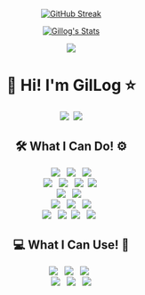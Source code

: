 <div align=center>
  
[![GitHub Streak](https://github-readme-streak-stats.herokuapp.com/?user=gil-log&theme=dark)](https://git.io/streak-stats)
  
[![Gillog's Stats](https://github-readme-stats.vercel.app/api?username=gil-log&show_icons=true&theme=dracula)](https://github.com/gil-log?tab=repositories)
  
  
  
<a href="https://opgc.me/#/users/gil-log" target="_blank"><img src="https://api.opgc.me/githubs/users/gil-log/tag/?theme=dracula" /></a>
  
<!-- &nbsp;[![Top Languages](https://github-readme-stats.vercel.app/api/top-langs/?username=gil-log&layout=compact&theme=dracula)](https://github.com/gil-log?tab=repositories) -->

# 🚀 Hi! I'm GilLog ⭐

<a href="https://velog.io/@gillog"><img src="https://img.shields.io/badge/Blog-11B48A?style=flat-square&logo=Vimeo&logoColor=white&link=https://velog.io/@gillog"/></a>&nbsp;
<a href="mailto:swgil007@naver.com"><img src="https://img.shields.io/badge/Mail-d14836?style=flat-square&logo=naver&logoColor=white&link=swgil007@naver.com"/></a>
<br>

## 🛠 What I Can Do! ⚙ 
<img src="https://img.shields.io/badge/Java-007396?style=flat&logo=Java&logoColor=white"/> &nbsp;
<img src="https://img.shields.io/badge/PHP-777BB4?style=flat&logo=Php&logoColor=white"/> &nbsp;
<img src="https://img.shields.io/badge/Python-3776AB?style=flat&logo=Python&logoColor=white"/>
<br>
<img src="https://img.shields.io/badge/Spring-6DB33F?style=flat&logo=Spring&logoColor=white"/> &nbsp;
<img src="https://img.shields.io/badge/JavaScript-F7DF1E?style=flat&logo=JavaScript&logoColor=black"/> &nbsp;
<img src="https://img.shields.io/badge/jQuery-0769AD?style=flat&logo=jQuery&logoColor=white"/>&nbsp;
<img src="https://img.shields.io/badge/Vue.js-4FC08D?style=flat&logo=Vue.js&logoColor=white"/>&nbsp;
<br>
<img src="https://img.shields.io/badge/MySQL-4479A1?style=flat&logo=MySQL&logoColor=white"/> &nbsp;
<img src="https://img.shields.io/badge/Oracle-F80000?style=flat&logo=Oracle&logoColor=white"/> &nbsp;
<br>
<img src="https://img.shields.io/badge/Apache-D22128?style=flat&logo=Apache&logoColor=white"/> &nbsp; <img src="https://img.shields.io/badge/Tomcat-F8DC75?style=flat&logo=Apache-Tomcat&logoColor=black"/> &nbsp; <img src="https://img.shields.io/badge/Linux-FCC624?style=flat&logo=Linux&logoColor=black"/>
<br>
<img src="https://img.shields.io/badge/Git-F05032?style=flat&logo=Git&logoColor=white"/> &nbsp;
<img src="https://img.shields.io/badge/SVN-809CC9?style=flat&logo=Subversion&logoColor=white"/>&nbsp;
<img src="https://img.shields.io/badge/Dimension-F05032?style=flat&logo=Node-RED&logoColor=white"/> &nbsp;
<img src="https://img.shields.io/badge/AWS-232F3E?style=flat&logo=Amazon-AWS&logoColor=white"/> &nbsp;


## 💻 What I Can Use! 🧰
<img src="https://img.shields.io/badge/Eclipse-2C2255?style=flat&logo=eclipse-ide&logoColor=white"/> &nbsp;
<img src="https://img.shields.io/badge/Visual Studio-5C2D91?style=flat&logo=visual-studio&logoColor=white"/> &nbsp;
<img src="https://img.shields.io/badge/VSCode-007ACC?style=flat&logo=visual-studio-code&logoColor=white"/> &nbsp;
<br>
<img src="https://img.shields.io/badge/IntelliJ-000000?style=flat&logo=IntelliJ-IDEA&logoColor=white"/> &nbsp;
<img src="https://img.shields.io/badge/Android Studio-3DDC84?style=flat&logo=Android-Studio&logoColor=white"/> &nbsp;
<img src="https://img.shields.io/badge/PhpStorm-000000?style=flat&logo=PhpStorm&logoColor=white"/>
<br>
</div>


<!--
**swgil007/swgil007** is a ✨ _special_ ✨ repository because its `README.md` (this file) appears on your GitHub profile.

Here are some ideas to get you started:

- 🔭 I’m currently working on ...
- 🌱 I’m currently learning ...
- 👯 I’m looking to collaborate on ...
- 🤔 I’m looking for help with ...
- 💬 Ask me about ...
- 📫 How to reach me: ...
- 😄 Pronouns: ...
- ⚡ Fun fact: ...
https://simpleicons.org/
-->

